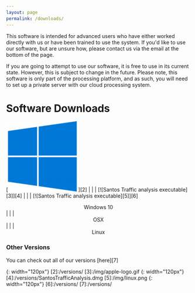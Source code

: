 ```yaml
---
layout: page
permalink: /downloads/
---
```


This software is intended for advanced users who have either worked directly with us or have been trained to use the system. If you'd like to use our software, but are unsure how, please contact us via the email at the bottom of the page.

If you are going to attempt to use our software, it is free to use in its current state. However, this is subject to change in the future. Please note, this software is only part of the processing platform, and as such, you will need to set up a private server with our cloud processing system.

# Software Downloads

[![Santos Traffic analysis executable][1]][2] | | | [![Santos Traffic analysis executable][3]][4] | | | [![Santos Traffic analysis executable][5]][6]
<center> Windows 10 </center> | | | <center> OSX </center> | | | <center> Linux </center>


### Other Versions

You can check out all of our versions [here][7]

[1]:/img/windows.png
{: width="120px"}
[2]:/versions/
[3]:/img/apple-logo.gif
{: width="120px"}
[4]:/versions/SantosTrafficAnalysis.dmg
[5]:/img/linux.png
{: width="120px"}
[6]:/versions/
[7]:/versions/
